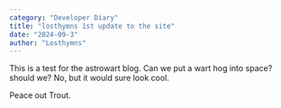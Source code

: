 ```yaml
---
category: "Developer Diary"
title: "losthymns 1st update to the site"
date: "2024-09-3"
author: "Losthymns"
---
```


This is a test for the astrowart blog. 
Can we put a wart hog into space? 
should we? 
No, but it would sure look cool.

Peace out Trout.